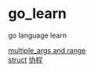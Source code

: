 # go_learn
go language learn

[multiple_args and range](https://github.com/BrushXiaoMinGuo/go_learn/blob/master/l_multiple_args.go)    
[struct](https://github.com/BrushXiaoMinGuo/go_learn/blob/master/l_struct.go)
[协程](https://github.com/BrushXiaoMinGuo/go_learn/blob/master/l_%E5%8D%8F%E7%A8%8B.md)
